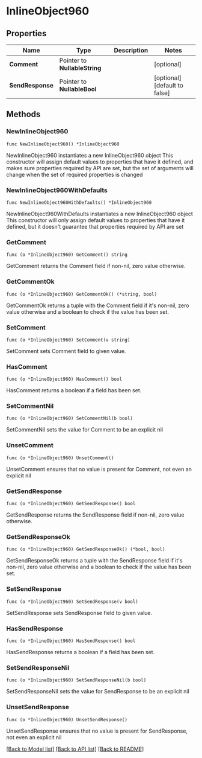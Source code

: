 # InlineObject960

## Properties

Name | Type | Description | Notes
------------ | ------------- | ------------- | -------------
**Comment** | Pointer to **NullableString** |  | [optional] 
**SendResponse** | Pointer to **NullableBool** |  | [optional] [default to false]

## Methods

### NewInlineObject960

`func NewInlineObject960() *InlineObject960`

NewInlineObject960 instantiates a new InlineObject960 object
This constructor will assign default values to properties that have it defined,
and makes sure properties required by API are set, but the set of arguments
will change when the set of required properties is changed

### NewInlineObject960WithDefaults

`func NewInlineObject960WithDefaults() *InlineObject960`

NewInlineObject960WithDefaults instantiates a new InlineObject960 object
This constructor will only assign default values to properties that have it defined,
but it doesn't guarantee that properties required by API are set

### GetComment

`func (o *InlineObject960) GetComment() string`

GetComment returns the Comment field if non-nil, zero value otherwise.

### GetCommentOk

`func (o *InlineObject960) GetCommentOk() (*string, bool)`

GetCommentOk returns a tuple with the Comment field if it's non-nil, zero value otherwise
and a boolean to check if the value has been set.

### SetComment

`func (o *InlineObject960) SetComment(v string)`

SetComment sets Comment field to given value.

### HasComment

`func (o *InlineObject960) HasComment() bool`

HasComment returns a boolean if a field has been set.

### SetCommentNil

`func (o *InlineObject960) SetCommentNil(b bool)`

 SetCommentNil sets the value for Comment to be an explicit nil

### UnsetComment
`func (o *InlineObject960) UnsetComment()`

UnsetComment ensures that no value is present for Comment, not even an explicit nil
### GetSendResponse

`func (o *InlineObject960) GetSendResponse() bool`

GetSendResponse returns the SendResponse field if non-nil, zero value otherwise.

### GetSendResponseOk

`func (o *InlineObject960) GetSendResponseOk() (*bool, bool)`

GetSendResponseOk returns a tuple with the SendResponse field if it's non-nil, zero value otherwise
and a boolean to check if the value has been set.

### SetSendResponse

`func (o *InlineObject960) SetSendResponse(v bool)`

SetSendResponse sets SendResponse field to given value.

### HasSendResponse

`func (o *InlineObject960) HasSendResponse() bool`

HasSendResponse returns a boolean if a field has been set.

### SetSendResponseNil

`func (o *InlineObject960) SetSendResponseNil(b bool)`

 SetSendResponseNil sets the value for SendResponse to be an explicit nil

### UnsetSendResponse
`func (o *InlineObject960) UnsetSendResponse()`

UnsetSendResponse ensures that no value is present for SendResponse, not even an explicit nil

[[Back to Model list]](../README.md#documentation-for-models) [[Back to API list]](../README.md#documentation-for-api-endpoints) [[Back to README]](../README.md)


